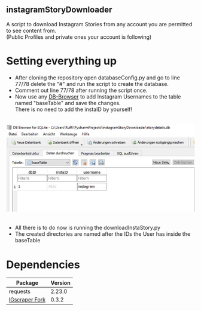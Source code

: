 ## instagramStoryDownloader

A script to download Instagram Stories from any account you are permitted to see content from.<br>
(Public Profiles and private ones your account is following)<br>

# Setting everything up

<ul>
<li>After cloning the repository open databaseConfig.py and go to line 77/78 delete the "#" and run the script to create the database.</li>
<li>Comment out line 77/78 after running the script once.</li>
<li>Now use any <a href="https://sqlitebrowser.org/">DB-Browser</a> to add Instagram Usernames to the table named "baseTable" and save the changes.
<br>There is no need to add the instaID by yourself!</li>
</ul>
<br>
<img src="media/addUser.JPG"  alt="add User to Database Table"/><br><br>

<ul>
<li>All there is to do now is running the downloadInstaStory.py</li>
<li>The created directories are named after the IDs the User has inside the baseTable</li>
</ul>



# Dependencies
Package | Version 
---------|----------
requests | 2.23.0 
<a href="https://github.com/Dominik-CH/instagram-scraper">IGscraper Fork</a> | 0.3.2
